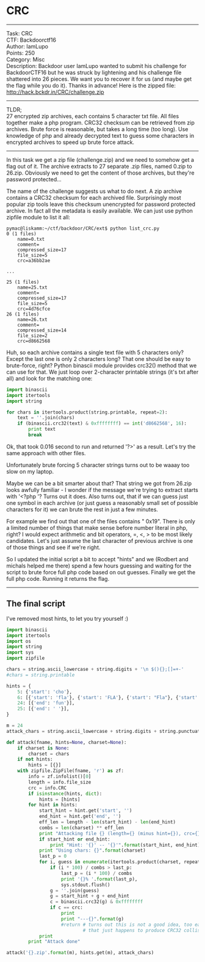 # CRC

---
Task: CRC  
CTF: Backdoorctf16  
Author: IamLupo  
Points: 250  
Category: Misc  
Description:
Backdoor user IamLupo wanted to submit his challenge for BackdoorCTF16 but he was struck by lightening and his challenge file shattered into 26 pieces. We want you to recover it for us (and maybe get the flag while you do it). Thanks in advance! Here is the zipped file:
http://hack.bckdr.in/CRC/challenge.zip

---

TLDR;  
27 encrypted zip archives, each contains 5 character txt file. All files
together make a php program. CRC32 checksum can be retrieved from zip archives.
Brute force is reasonable, but takes a long time (too long).
Use knowledge of php and already decrypted text to guess some characters in
encrypted archives to speed up brute force attack.

---

In this task we get a zip file (challenge.zip) and we need to somehow get a
flag out of it. The archive extracts to 27 separate .zip files, named 0.zip
to 26.zip. Obviously we need to get the content of those archives, but they're
password protected...

The name of the challenge suggests us what to do next. A zip archive contains
a CRC32 checksum for each archived file. Surprisingly most popular zip tools
leave this checksum unencrypted for password protected archive. In fact all
the metadata is easily available. We can just use python zipfile module to list
it all:
```shell
pymac@liskamm:~/ctf/backdoor/CRC/ext$ python list_crc.py
0 (1 files)
    name=0.txt
    comment=
    compressed_size=17
    file_size=5
    crc=a36bb2ae

...

25 (1 files)
    name=25.txt
    comment=
    compressed_size=17
    file_size=5
    crc=4d76cfce
26 (1 files)
    name=26.txt
    comment=
    compressed_size=14
    file_size=2
    crc=d8662568
```

Huh, so each archive contains a single text file with 5 characters only?
Except the last one is only 2 characters long? That one should be easy to
brute-force, right? Python binascii module provides crc32() method that we
can use for that. We just loop over 2-character printable strings (it's txt after
all) and look for the matching one:

```python
import binascii
import itertools
import string

for chars in itertools.product(string.printable, repeat=2):
    text = ''.join(chars)
    if (binascii.crc32(text) & 0xffffffff) == int('d8662568', 16):
        print text
        break
```
Ok, that took 0.016 second to run and returned '?>' as a result. Let's try the
same approach with other files.

Unfortunately brute forcing 5 character strings turns out to be waaay too slow on my laptop.

Maybe we can be a bit smarter about that? That string we got from 26.zip looks
awfully familiar - I wonder if the message we're trying to extract starts with
'<?php '? Turns out it does. Also turns out, that if we can guess just one symbol
in each archive (or just guess a reasonably small set of possible characters for
it) we can brute the rest in just a few minutes.

For example we find out that one of the files contains " 0x19". There is only a limited
number of things that make sense before number literal in php, right? I would expect
arithmetic and bit operators, =, <, > to be most likely candidates. Let's just assume
the last character of previous archive is one of those things and see if we're right.

So I updated the initial script a bit to accept "hints" and we (Rodbert and michals helped
me there) spend a few hours guessing and waiting for the script to brute force
full php code based on out guesses. Finally we get the full php code.
Running it returns the flag.

---

## The final script
I've removed most hints, to let you try yourself :)
```python
import binascii
import itertools
import os
import string
import sys
import zipfile

chars = string.ascii_lowercase + string.digits + '\n $(){};[]=+-'
#chars = string.printable

hints = {
    5: {'start': 'cho'},
    6: [{'start': 'fla'}, {'start': 'FLA'}, {'start': "Fla"}, {'start': 'the'}, {'start': 'The'}, {'start': 'THE'}],
    24: [{'end': 'fun'}],
    25: [{'end': ' '}],
}

m = 24
attack_chars = string.ascii_lowercase + string.digits + string.punctuation + ' '

def attack(fname, hints=None, charset=None):
    if charset is None:
        charset = chars
    if not hints:
        hints = [{}]
    with zipfile.ZipFile(fname, 'r') as zf:
        info = zf.infolist()[0]
        length = info.file_size
        crc = info.CRC
        if isinstance(hints, dict):
            hints = [hints]
        for hint in hints:
            start_hint = hint.get('start', '')
            end_hint = hint.get('end', '')
            eff_len = length - len(start_hint) - len(end_hint)
            combs = len(charset) ** eff_len
            print "Attacking file {} (length={} (minus hint={}), crc={}, combinations={})".format(fname, length, eff_len, crc, combs)
            if start_hint or end_hint:
                print "Hint: '{}' -- '{}'".format(start_hint, end_hint)
            print "Using chars: {}".format(charset)
            last_p = 0
            for i, guess in enumerate(itertools.product(charset, repeat=eff_len)):
                if (i * 100) / combs > last_p:
                    last_p = (i * 100) / combs
                    print '{}% '.format(last_p),
                    sys.stdout.flush()
                g = ''.join(guess)
                g = start_hint + g + end_hint
                c = binascii.crc32(g) & 0xffffffff
                if c == crc:
                    print
                    print "---{}".format(g)
                    #return # turns out this is not a good idea, too easy to stop on wrong string
                            # that just happens to produce CRC32 collision
            print
        print "Attack done"

attack('{}.zip'.format(m), hints.get(m), attack_chars)
```
